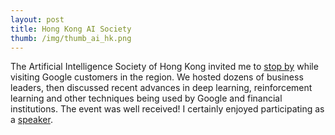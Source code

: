 ```yaml
---
layout: post
title: Hong Kong AI Society 
thumb: /img/thumb_ai_hk.png
---
```


The Artificial Intelligence Society of Hong Kong invited me to
[stop by](https://www.amcham.org.hk/news/the-future-of-ai-in-business) while visiting Google
customers in the region.  We hosted dozens of business leaders, then discussed recent
advances in deep learning, reinforcement learning and other techniques being used by
Google and financial institutions.   The event was well received!  I certainly enjoyed
participating as a [speaker](https://www.eventbank.com/event/6338/speakers.html).
